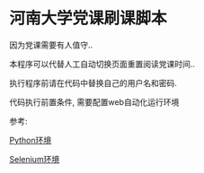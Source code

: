 # 河南大学党课刷课脚本
因为党课需要有人值守..

本程序可以代替人工自动切换页面重置阅读党课时间..

执行程序前请在代码中替换自己的用户名和密码.

代码执行前置条件, 需要配置web自动化运行环境

参考:

[Python环境](<https://blog.csdn.net/VXadmin/article/details/89399422>)

[Selenium环境](https://blog.csdn.net/VXadmin/article/details/89433821)